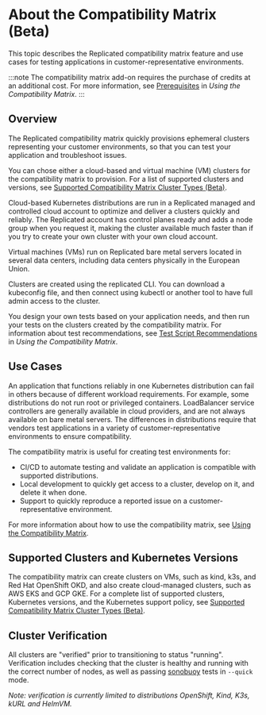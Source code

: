 # About the Compatibility Matrix (Beta)

This topic describes the Replicated compatibility matrix feature and use cases for testing applications in customer-representative environments.

:::note
The compatibility matrix add-on requires the purchase of credits at an additional cost. For more information, see [Prerequisites](testing-how-to#prerequisites) in _Using the Compatibility Matrix_.
:::

## Overview

The Replicated compatibility matrix quickly provisions ephemeral clusters representing your customer environments, so that you can test your application and troubleshoot issues.

You can chose either a cloud-based and virtual machine (VM) clusters for the compatibility matrix to provision. For a list of supported clusters and versions, see [Supported Compatibility Matrix Cluster Types (Beta)](testing-supported-clusters).

Cloud-based Kubernetes distributions are run in a Replicated managed and controlled cloud account to optimize and deliver a clusters quickly and reliably. The Replicated account has control planes ready and adds a node group when you request it, making the cluster available much faster than if you try to create your own cluster with your own cloud account.

Virtual machines (VMs) run on Replicated bare metal servers located in several data centers, including data centers physically in the European Union.

Clusters are created using the replicated CLI. You can download a kubeconfig file, and then connect using kubectl or another tool to have full admin access to the cluster.

You design your own tests based on your application needs, and then run your tests on the clusters created by the compatibility matrix. For information about test recommendations, see [Test Script Recommendations](testing-how-to#test-script-recommendations) in _Using the Compatibility Matrix_.

## Use Cases

An application that functions reliably in one Kubernetes distribution can fail in others because of different workload requirements. For example, some distributions do not run root or privileged containers. LoadBalancer service controllers are generally available in cloud providers, and are not always available on bare metal servers. The differences in distributions require that vendors test applications in a variety of customer-representative environments to ensure compatibility.

The compatibility matrix is useful for creating test environments for:

- CI/CD to automate testing and validate an application is compatible with supported distributions.
- Local development to quickly get access to a cluster, develop on it, and delete it when done.
- Support to quickly reproduce a reported issue on a customer-representative environment.

For more information about how to use the compatibility matrix, see [Using the Compatibility Matrix](testing-how-to).

## Supported Clusters and Kubernetes Versions

The compatibility matrix can create clusters on VMs, such as kind, k3s, and Red Hat OpenShift OKD, and also create cloud-managed clusters, such as AWS EKS and GCP GKE. For a complete list of supported clusters, Kubernetes versions, and the Kubernetes support policy, see [Supported Compatibility Matrix Cluster Types (Beta)](testing-supported-clusters).

## Cluster Verification

All clusters are "verified" prior to transitioning to status "running".
Verification includes checking that the cluster is healthy and running with the correct number of nodes, as well as passing [sonobuoy](https://sonobuoy.io/) tests in `--quick` mode.

*Note: verification is currently limited to distributions OpenShift, Kind, K3s, kURL and HelmVM.*

